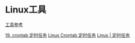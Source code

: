 # Linux工具

[工具参考](https://linuxtools-rst.readthedocs.io/zh-cn/latest/tool/index.html)

[19. crontab 定时任务](https://linuxtools-rst.readthedocs.io/zh-cn/latest/tool/crontab.html)
[Linux Crontab 定时任务](https://www.runoob.com/w3cnote/linux-crontab-tasks.html)
[Linux | 定时任务](https://blog.csdn.net/weixin_38256474/article/details/124232721)
